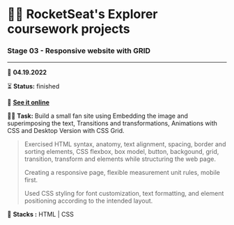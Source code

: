 # 👨‍🚀 RocketSeat's Explorer coursework projects

### Stage 03 - Responsive website with GRID

---

      
📅 **04.19.2022**

⏳ **Status:** finished

🔗 **[See it online](https://henriquedafonte.github.io/rocketseat-explorer-projects/project06/)**


👨‍💻 **Task:** Build a small fan site using Embedding the image and superimposing the text, Transitions and transformations, Animations with CSS and Desktop Version with CSS Grid.

> Exercised HTML syntax, anatomy, text alignment, spacing, border and sorting elements, CSS flexbox, box model, button, backgound, grid, transition, transform and elements while structuring the web page.
>
> Creating a responsive page, flexible measurement unit rules, mobile first.
>
> Used CSS styling for font customization, text formatting, and element positioning according to the intended layout.

🌱 **Stacks :** HTML | CSS

